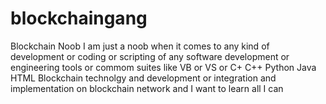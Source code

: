# blockchaingang
Blockchain Noob
I am just a noob when it comes to any kind of development or coding or scripting of any software development or engineering tools or commom suites like VB or VS or C+ C++ Python Java HTML Blockchain technolgy and development or integration and implementation on blockchain network and I want to learn all I can
